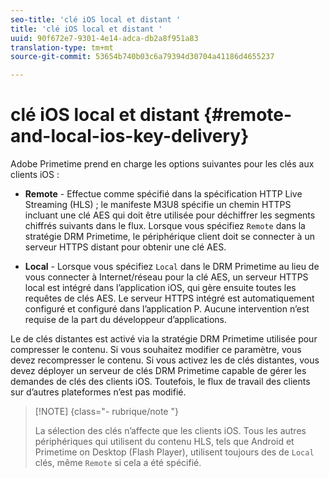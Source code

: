 ```yaml
---
seo-title: 'clé iOS local et distant '
title: 'clé iOS local et distant '
uuid: 90f672e7-9301-4e14-adca-db2a8f951a83
translation-type: tm+mt
source-git-commit: 53654b740b03c6a79394d30704a41186d4655237

---
```



# clé iOS local et distant {#remote-and-local-ios-key-delivery}

Adobe Primetime prend en charge les options suivantes pour les  clés aux clients iOS :

* **Remote** - Effectue comme spécifié dans la spécification HTTP Live Streaming (HLS) ; le manifeste M3U8 spécifie un chemin HTTPS incluant une clé AES qui doit être utilisée pour déchiffrer les segments chiffrés suivants dans le flux. Lorsque vous spécifiez `Remote` dans la stratégie DRM Primetime, le périphérique client doit se connecter à un serveur HTTPS distant pour obtenir une clé AES.

* **Local** - Lorsque vous spécifiez `Local` dans le DRM Primetime au lieu de vous connecter à Internet/réseau pour la clé AES, un serveur HTTPS local est intégré dans l’application iOS, qui gère ensuite toutes les requêtes de clés AES. Le serveur HTTPS intégré est automatiquement configuré et configuré dans l’application P. Aucune intervention n’est requise de la part du développeur d’applications.

Le de clés distantes est activé via la stratégie DRM Primetime utilisée pour compresser le contenu. Si vous souhaitez modifier ce paramètre, vous devez recompresser le contenu. Si vous activez les  de clés distantes, vous devez déployer un serveur de clés DRM Primetime capable de gérer les demandes de clés des clients iOS. Toutefois, le flux de travail des clients sur d’autres plateformes n’est pas modifié.

>[!NOTE] {class=&quot;- rubrique/note &quot;}
>
>La sélection des  clés n’affecte que les clients iOS. Tous les autres périphériques qui utilisent du contenu HLS, tels que Android et Primetime on Desktop (Flash Player), utilisent toujours des  de `Local` clés, même `Remote` si cela a été spécifié.

